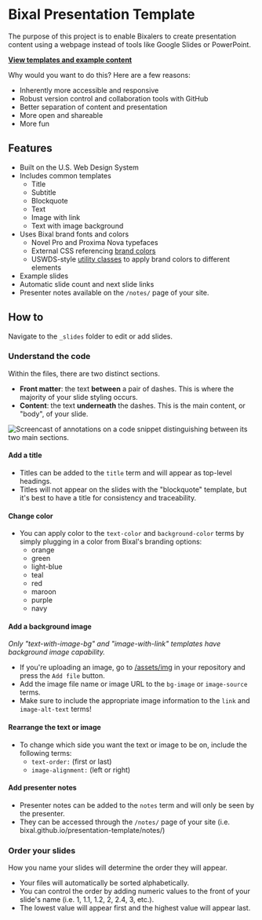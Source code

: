 # Bixal Presentation Template

The purpose of this project is to enable Bixalers to create presentation content using a webpage instead of tools like Google Slides or PowerPoint.

**[View templates and example content](https://bixal.github.io/presentation-template/)**

Why would you want to do this? Here are a few reasons:

- Inherently more accessible and responsive
- Robust version control and collaboration tools with GitHub
- Better separation of content and presentation
- More open and shareable
- More fun

## Features

- Built on the U.S. Web Design System
- Includes common templates
    - Title
    - Subtitle
    - Blockquote
    - Text
    - Image with link
    - Text with image background
- Uses Bixal brand fonts and colors
    - Novel Pro and Proxima Nova typefaces
    - External CSS referencing [brand colors](https://cdn.jsdelivr.net/gh/bixal/brand-css@v2.1/style.css)
    - USWDS-style [utility classes](https://cdn.jsdelivr.net/gh/bixal/brand-css@v2.1/utilities-for-uswds.css) to apply brand colors to different elements
- Example slides
- Automatic slide count and next slide links
- Presenter notes available on the `/notes/` page of your site.

## How to

Navigate to the `_slides` folder to edit or add slides.

### Understand the code

Within the files, there are two distinct sections.

- **Front matter**: the text **between** a pair of dashes. This is where the majority of your slide styling occurs.
- **Content**: the text **underneath** the dashes. This is the main content, or "body", of your slide.

![Screencast of annotations on a code snippet distinguishing between its two main sections.](https://user-images.githubusercontent.com/52218695/134966615-38bce667-12f0-4bb3-b928-1928d32ffd1b.png)

#### Add a title

- Titles can be added to the `title` term and will appear as top-level headings.
- Titles will not appear on the slides with the "blockquote" template, but it's best to have a title for consistency and traceability. 

#### Change color

- You can apply color to the `text-color` and `background-color` terms by simply plugging in a color from Bixal's branding options:
  - orange
  - green
  - light-blue
  - teal
  - red
  - maroon
  - purple
  - navy

#### Add a background image

_Only "text-with-image-bg" and "image-with-link" templates have background image capability._

- If you're uploading an image, go to [/assets/img](/assets/img) in your repository and press the `Add file` button.
- Add the image file name or image URL to the `bg-image` or `image-source` terms.
- Make sure to include the appropriate image information to the `link` and `image-alt-text` terms!

#### Rearrange the text or image

- To change which side you want the text or image to be on, include the following terms:
  - `text-order:` (first or last)
  - `image-alignment:` (left or right)

#### Add presenter notes

- Presenter notes can be added to the `notes` term and will only be seen by the presenter.
- They can be accessed through the `/notes/` page of your site (i.e. bixal.github.io/presentation-template/notes/)

### Order your slides

How you name your slides will determine the order they will appear.

- Your files will automatically be sorted alphabetically.
- You can control the order by adding numeric values to the front of your slide's name (i.e. 1, 1.1, 1.2, 2, 2.4, 3, etc.). 
- The lowest value will appear first and the highest value will appear last.
